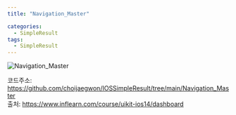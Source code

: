 ```yaml
---
title: "Navigation_Master"

categories:
  - SimpleResult
tags:
  - SimpleResult
---  
```


![Navigation_Master](https://user-images.githubusercontent.com/68246962/157704635-32bb93f2-d6d7-419f-b45c-835c557428bd.gif)
 
코드주소: <https://github.com/choijaegwon/IOSSimpleResult/tree/main/Navigation_Master>  
출처: <https://www.inflearn.com/course/uikit-ios14/dashboard> 